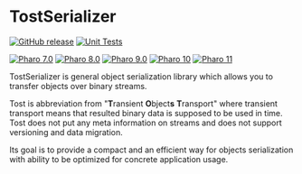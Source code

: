 # TostSerializer

[![GitHub release](https://img.shields.io/github/release/pharo-ide/TostSerializer.svg)](https://github.com/pharo-ide/TostSerializer/releases/latest)
[![Unit Tests](https://github.com/pharo-ide/TostSerializer/actions/workflows/tests.yml/badge.svg)](https://github.com/pharo-ide/TostSerializer/actions/workflows/tests.yml)

[![Pharo 7.0](https://img.shields.io/badge/Pharo-7.0-informational)](https://pharo.org)
[![Pharo 8.0](https://img.shields.io/badge/Pharo-8.0-informational)](https://pharo.org)
[![Pharo 9.0](https://img.shields.io/badge/Pharo-9.0-informational)](https://pharo.org)
[![Pharo 10](https://img.shields.io/badge/Pharo-10-informational)](https://pharo.org)
[![Pharo 11](https://img.shields.io/badge/Pharo-11-informational)](https://pharo.org)

TostSerializer is general object serialization library which allows you to transfer objects over binary streams. 

Tost is abbreviation from "<b>T</b>ransient <b>O</b>bject<b>s</b> <b>T</b>ransport" where transient transport means that resulted binary data is supposed to be used in time. Tost does not put any meta information on streams and does not support versioning and data migration.

Its goal is to provide a compact and an efficient way for objects serialization with ability to be optimized for concrete application usage.
